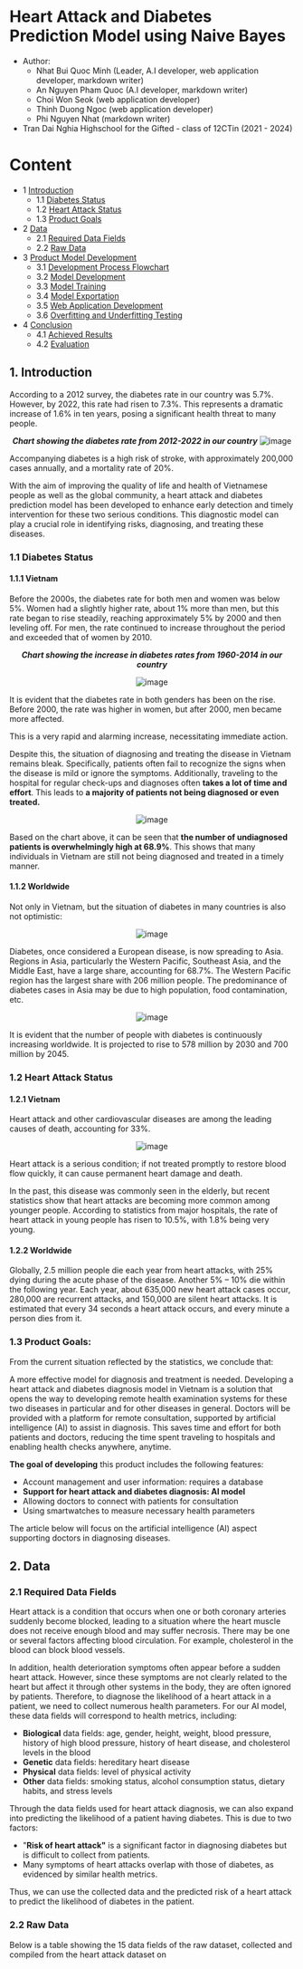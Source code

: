 <style>
 text-align: justify;
</style>

# Heart Attack and Diabetes Prediction Model using Naive Bayes

- Author:
    - Nhat Bui Quoc Minh (Leader, A.I developer, web application developer, markdown writer)
    - An Nguyen Pham Quoc (A.I developer, markdown writer)
    - Choi Won Seok (web application developer)
    - Thinh Duong Ngoc (web application developer)
    - Phi Nguyen Nhat (markdown writer)
- Tran Dai Nghia Highschool for the Gifted - class of 12CTin (2021 - 2024)

Content
=================
* 1 [Introduction](#1-Introduction)
    * 1.1 [Diabetes Status](#11-Diabetes-Status)
    * 1.2 [Heart Attack Status](#12-Heart-Attack-Status)
    * 1.3 [Product Goals](#13-Product-Goals)
* 2 [Data](#2-Data)
    * 2.1 [Required Data Fields](#21-Required-Data-Fields)
    * 2.2 [Raw Data](#22-Raw-Data)
* 3 [Product Model Development](#3-Product-Model-Development)
    * 3.1 [Development Process Flowchart](#31-Development-Process-Flowchart)
    * 3.2 [Model Development](#32-Model-Development)
    * 3.3 [Model Training](#33-Model-Training)
    * 3.4 [Model Exportation](#34-Model-Exportation)
    * 3.5 [Web Application Development](#35-Web-Application-Development)
    * 3.6 [Overfitting and Underfitting Testing](#36-Overfitting-and-Underfitting-Testing)
* 4 [Conclusion](#4-Conclusion)
    * 4.1 [Achieved Results](#41-Achieved-Results)
    * 4.2 [Evaluation](#42-Evaluation)

## 1. Introduction

According to a 2012 survey, the diabetes rate in our country was 5.7%. However, by 2022, this rate had risen to 7.3%. This represents a dramatic increase of 1.6% in ten years, posing a significant health threat to many people.
<div style="text-align: center;" markdown="1">

***Chart showing the diabetes rate from 2012-2022 in our country***
![image](https://hackmd.io/_uploads/HyTlcPYSa.png)

</div>

Accompanying diabetes is a high risk of stroke, with approximately 200,000 cases annually, and a mortality rate of 20%.

With the aim of improving the quality of life and health of Vietnamese people as well as the global community, a heart attack and diabetes prediction model has been developed to enhance early detection and timely intervention for these two serious conditions. This diagnostic model can play a crucial role in identifying risks, diagnosing, and treating these diseases.

### 1.1 Diabetes Status 
#### 1.1.1 Vietnam

Before the 2000s, the diabetes rate for both men and women was below 5%. Women had a slightly higher rate, about 1% more than men, but this rate began to rise steadily, reaching approximately 5% by 2000 and then leveling off. For men, the rate continued to increase throughout the period and exceeded that of women by 2010. 
<div style="text-align: center;" markdown="1">

***Chart showing the increase in diabetes rates from 1960-2014 in our country***

![image](https://hackmd.io/_uploads/r14HyuKSp.png)

</div>

It is evident that the diabetes rate in both genders has been on the rise. Before 2000, the rate was higher in women, but after 2000, men became more affected.

This is a very rapid and alarming increase, necessitating immediate action.

Despite this, the situation of diagnosing and treating the disease in Vietnam remains bleak. Specifically, patients often fail to recognize the signs when the disease is mild or ignore the symptoms. Additionally, traveling to the hospital for regular check-ups and diagnoses often **takes a lot of time and effort**. This leads to **a majority of patients not being diagnosed or even treated.**

<div style="text-align: center;" markdown="1">

![image](https://hackmd.io/_uploads/S1X3QaYB6.png)

</div>

Based on the chart above, it can be seen that **the number of undiagnosed patients is overwhelmingly high at 68.9%**. This shows that many individuals in Vietnam are still not being diagnosed and treated in a timely manner. 

#### 1.1.2 Worldwide
Not only in Vietnam, but the situation of diabetes in many countries is also not optimistic:
<div style="text-align: center;" markdown="1">

![image](https://hackmd.io/_uploads/HJHnqaFS6.png)

</div>

Diabetes, once considered a European disease, is now spreading to Asia. Regions in Asia, particularly the Western Pacific, Southeast Asia, and the Middle East, have a large share, accounting for 68.7%. The Western Pacific region has the largest share with 206 million people. The predominance of diabetes cases in Asia may be due to high population, food contamination, etc.
<div style="text-align: center;" markdown="1">

![image](https://hackmd.io/_uploads/r1laZ0tB6.png)

</div>

It is evident that the number of people with diabetes is continuously increasing worldwide. It is projected to rise to 578 million by 2030 and 700 million by 2045.
### 1.2 Heart Attack Status
#### 1.2.1 Vietnam 

Heart attack and other cardiovascular diseases are among the leading causes of death, accounting for 33%.
<div style="text-align: center;" markdown="1">

![image](https://hackmd.io/_uploads/Sk29XCKST.png)

</div>

Heart attack is a serious condition; if not treated promptly to restore blood flow quickly, it can cause permanent heart damage and death.

In the past, this disease was commonly seen in the elderly, but recent statistics show that heart attacks are becoming more common among younger people. According to statistics from major hospitals, the rate of heart attack in young people has risen to 10.5%, with 1.8% being very young.

#### 1.2.2 Worldwide 

Globally, 2.5 million people die each year from heart attacks, with 25% dying during the acute phase of the disease. Another 5% – 10% die within the following year. Each year, about 635,000 new heart attack cases occur, 280,000 are recurrent attacks, and 150,000 are silent heart attacks. It is estimated that every 34 seconds a heart attack occurs, and every minute a person dies from it.

### 1.3 Product Goals:

From the current situation reflected by the statistics, we conclude that:

A more effective model for diagnosis and treatment is needed. Developing a heart attack and diabetes diagnosis model in Vietnam is a solution that opens the way to developing remote health examination systems for these two diseases in particular and for other diseases in general. Doctors will be provided with a platform for remote consultation, supported by artificial intelligence (AI) to assist in diagnosis. This saves time and effort for both patients and doctors, reducing the time spent traveling to hospitals and enabling health checks anywhere, anytime.

**The goal of developing** this product includes the following features:
- Account management and user information: requires a database
- **Support for heart attack and diabetes diagnosis: AI model**
- Allowing doctors to connect with patients for consultation
- Using smartwatches to measure necessary health parameters

The article below will focus on the artificial intelligence (AI) aspect supporting doctors in diagnosing diseases.

## 2. Data

### 2.1 Required Data Fields

Heart attack is a condition that occurs when one or both coronary arteries suddenly become blocked, leading to a situation where the heart muscle does not receive enough blood and may suffer necrosis. There may be one or several factors affecting blood circulation. For example, cholesterol in the blood can block blood vessels.

In addition, health deterioration symptoms often appear before a sudden heart attack. However, since these symptoms are not clearly related to the heart but affect it through other systems in the body, they are often ignored by patients. Therefore, to diagnose the likelihood of a heart attack in a patient, we need to collect numerous health parameters. For our AI model, these data fields will correspond to health metrics, including:

- **Biological** data fields: age, gender, height, weight, blood pressure, history of high blood pressure, history of heart disease, and cholesterol levels in the blood
- **Genetic** data fields: hereditary heart disease
- **Physical** data fields: level of physical activity
- **Other** data fields: smoking status, alcohol consumption status, dietary habits, and stress levels

Through the data fields used for heart attack diagnosis, we can also expand into predicting the likelihood of a patient having diabetes. This is due to two factors:
- "**Risk of heart attack"** is a significant factor in diagnosing diabetes but is difficult to collect from patients.
- Many symptoms of heart attacks overlap with those of diabetes, as evidenced by similar health metrics.

Thus, we can use the collected data and the predicted risk of a heart attack to predict the likelihood of diabetes in the patient.

### 2.2 Raw Data

Below is a table showing the 15 data fields of the raw dataset, collected and compiled from the heart attack dataset on

